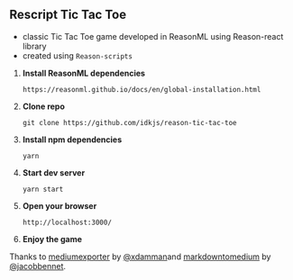 ## Rescript Tic Tac Toe

* classic Tic Tac Toe game developed in ReasonML using Reason-react library
* created using `Reason-scripts`

1.  **Install ReasonML dependencies**

    `https://reasonml.github.io/docs/en/global-installation.html`

2.  **Clone repo**

    `git clone https://github.com/idkjs/reason-tic-tac-toe`

3.  **Install npm dependencies**

    `yarn`

4.  **Start dev server**

    `yarn start`

5.  **Open your browser**

    `http://localhost:3000/`

6.  **Enjoy the game**

Thanks to [mediumexporter](https://github.com/xdamman/mediumexporter) by [@xdamman](https://twitter.com/xdamman)and [markdowntomedium](http://markdowntomedium.com/) by [@jacobbennet](https://twitter.com/JacobBennett).
